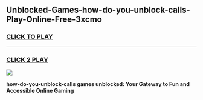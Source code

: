 
## Unblocked-Games-how-do-you-unblock-calls-Play-Online-Free-3xcmo
<h3>
<a href="https://premium76.site?title=how-do-you-unblock-calls&ref=26A">CLICK TO PLAY</a></h3>
<hr>

<h3>
<a href="https://premium76.site?title=how-do-you-unblock-calls&ref=26A">CLICK 2 PLAY</a>
  
</h3>

<a href="https://premium76.site?title=how-do-you-unblock-calls&ref=26A"><img src="https://clearcache.store/games.png"></a>


**how-do-you-unblock-calls games unblocked: Your Gateway to Fun and Accessible Online Gaming**
